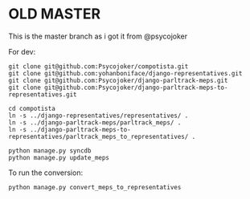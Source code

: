 # OLD MASTER

This is the master branch as i got it from @psycojoker

For dev:

    git clone git@github.com:Psycojoker/compotista.git
    git clone git@github.com:yohanboniface/django-representatives.git
    git clone git@github.com:Psycojoker/django-parltrack-meps.git
    git clone git@github.com:Psycojoker/django-parltrack-meps-to-representatives.git

    cd compotista
    ln -s ../django-representatives/representatives/ .
    ln -s ../django-parltrack-meps/parltrack_meps/ .
    ln -s ../django-parltrack-meps-to-representatives/parltrack_meps_to_representatives/ .

    python manage.py syncdb
    python manage.py update_meps

To run the conversion:

    python manage.py convert_meps_to_representatives
